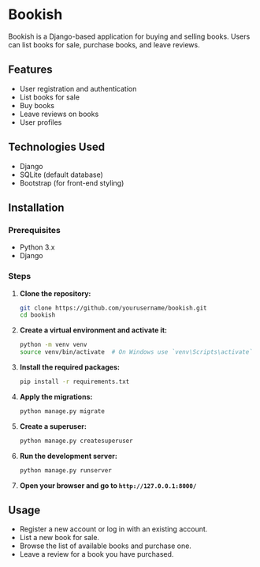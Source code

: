 # Bookish

Bookish is a Django-based application for buying and selling books. Users can list books for sale, purchase books, and leave reviews.

## Features

- User registration and authentication
- List books for sale
- Buy books
- Leave reviews on books
- User profiles

## Technologies Used

- Django
- SQLite (default database)
- Bootstrap (for front-end styling)

## Installation

### Prerequisites

- Python 3.x
- Django

### Steps

1. **Clone the repository:**

   ```sh
   git clone https://github.com/yourusername/bookish.git
   cd bookish
   ```

2. **Create a virtual environment and activate it:**

   ```sh
   python -m venv venv
   source venv/bin/activate  # On Windows use `venv\Scripts\activate`
   ```

3. **Install the required packages:**

   ```sh
   pip install -r requirements.txt
   ```

4. **Apply the migrations:**

   ```sh
   python manage.py migrate
   ```

5. **Create a superuser:**

   ```sh
   python manage.py createsuperuser
   ```

6. **Run the development server:**

   ```sh
   python manage.py runserver
   ```

7. **Open your browser and go to `http://127.0.0.1:8000/`**

## Usage

- Register a new account or log in with an existing account.
- List a new book for sale.
- Browse the list of available books and purchase one.
- Leave a review for a book you have purchased.
